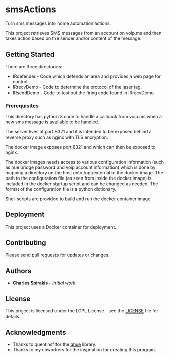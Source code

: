 # smsActions
Turn sms messages into home automation actions.

This project retrieves SMS messages from an account on voip.ms and then
takes action based on the sender and/or content of the message.

## Getting Started

There are three directories:

* IRdefender - Code which defends an area and provides a web page for control.
* IRrecvDemo - Code to determine the protocol of the laser tag.
* IRsendDemo - Code to test out the firing code found in IRrecvDemo.

### Prerequisites

This directory has python 3 code to handle
a callback from voip.ms when a new sms
message is available to be handled.

The server lives at port 8321 and it is intended to be
exposed behind a reverse proxy such as nginx with TLS encryption.

The docker image exposes port 8321 and which can then
be exposed to nginx.

The docker images needs access to various configuration
information (such as hue bridge password and voip account information)
which is done by mapping a directory on the host onto /opt/external in
the docker image. The path to the configuration file (as seen from
inside the docker image) is included
in the docker startup script and can be changed as needed. The format
of the configuration file is a python dictionary.

Shell scripts are provided to build and run the docker container image.

## Deployment

This project uses a Docker container for deployment.

## Contributing

Please send pull requests for updates or changes.

## Authors

* **Charles Spirakis** - *Initial work*

## License

This project is licensed under the LGPL License - see the [LICENSE](LICENSE) file for details.

## Acknowledgments

* Thanks to quentinsf for the [qhue](https://github.com/quentinsf/qhue) library.
* Thanks to my coworkers for the inspriation for creating this program.

